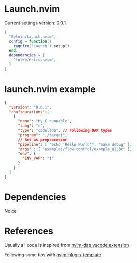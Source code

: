 # Launch.nvim

Current settings version: 0.0.1

```lua
{
  "Beloin/Launch.nvim",
  config = function()
    require('Launch').setup()
  end,
  dependencies = {
    "folke/noice.nvim",
  }
}
```


# launch.nvim example

```JSON
{
  "version": "0.0.1",
  "configurations":[ 
    {
      "name": "My C runnable",
      "lang": "c",
      "type": "codelldb", // Following DAP types
      "program": "./target",
      // Act as preprocessor
      "pipeline": [ "echo 'Hello World'", "make debug" ],
      "args" : [ "examples/flow-control/example_02.bc" ],
      "env": { 
        "ENV_VAR": "1" 
      }
    }
  ]
}
```

# Dependencies
Noice

# References

Usually all code is inspired from [nvim-dap vscode extension](https://github.com/mfussenegger/nvim-dap/blob/master/lua/dap/ext/vscode.lua) 

Following some tips with [nvim-plugin-template](https://github.com/ellisonleao/nvim-plugin-template/tree/main) 
